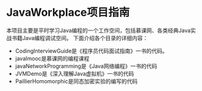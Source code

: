 # JavaWorkplace项目指南

本项目主要是平时学习Java编程的一个工作空间，包括慕课网、各类经典Java实战书籍Java编程调试空间。
下面介绍各个目录的详细内容：
* CodingInterviewGuide是《程序员代码面试指南》一书的代码。
* javaImooc是慕课网的编程课程
* javaNetworkProgramming是《Java网络编程》一书的代码
* JVMDemo是《深入理解Java虚拟机》一书的代码
* PaillierHomomorphic是同态加密实验的编写的代码